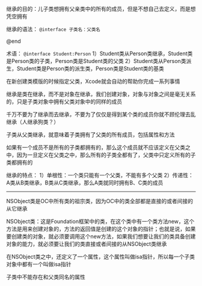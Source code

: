 继承的目的：儿子类想拥有父亲类中的所有的成员，但是不想自己去定义，而是想凭空拥有

继承的语法：
`@interface 子类名：父类名 `

@end

术语：
`@interface Student:Person`
1）Student类从Person类继承，Student类是Person类的子类，Person类是Student类的父类
2）Student类从Person类派生，Student类是Person类的派生类，Person类是Student类的基类

在新创建类模版的时候指定父类，Xcode就会自动的帮助你完成一系列事情

继承是类在继承，而不是对象在继承，我们创建对象，对象与对象之间是毫无关系的，只是子类对象中拥有父类对象中的同样的成员

千万不要为了继承而去继承，不要为了仅仅是得到某个类的成员你就不顾伦理去乱继承（人继承狗类？）

子类从父类继承，就意味着子类拥有了父类的所有成员，包括属性和方法 

如果有一个成员不是所有的子类都拥有的，那么这个成员就不应该定义在父类之中，因为一旦定义在父类之中，那么所有的子类全都有了，父类中只定义所有的子类都拥有的

继承的特点：
1）单根性：一个类只能有一个父类，不能有多个父类
2）传递性：A类从B类继承，B类从C类继承，那么A类就同时拥有B、C类的成员

- - - -

NSObject类是OC中所有类的祖宗类，因为OC中的类全部都是直接的或者间接的从它继承

NSObject类：这是Foundation框架中的类，在这个类中有一个类方法new，这个方法是用来创建对象的，方法的返回值是创建的这个对象的指针；也就是说，如果要创建类的对象，就必须要调用这个new方法，如果我们想要让我们的类具备创建对象的能力，就必须要让我们的类直接或者间接的从NSObject类继承

在NSObject类之中，还定义了一个属性，这个属性叫做isa指针，所以每一个子类对象中都有一个叫做isa指针

子类中不能存在和父类同名的属性